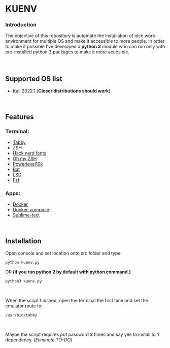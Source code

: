# KUENV

### Introduction
The objective of this repository is automate the installation of nice work-environment for multiple OS and make it accessible to more people.
In order to make it possible I've developed a **python 3** module who can run only with pre-installed python 3 packages to make it more accesible.
<br>
<br>
<br>


## Supported OS list

- Kali 2022.1 (**Closer distributions should work**)
<br>

## Features

###  Terminal:
   - [Tabby](https://github.com/eugeny/tabby)
   - ZSH
   - [Hack nerd fonts](https://github.com/ryanoasis/nerd-fonts)
   - [Oh my ZSH](https://github.com/ohmyzsh/ohmyzsh)
   - [Powerlevel10k](https://github.com/romkatv/powerlevel10k)
   - [Bat](https://github.com/sharkdp/bat)
   - [LSD](https://github.com/Peltoche/lsd)
   - [Fzf](https://github.com/junegunn/fzf)
        
###  Apps:
   - [Docker](https://docs.docker.com/engine/install)
   - [Docker-compose](https://docs.docker.com/compose/install)
   - [Sublime-text](https://www.sublimetext.com/)

<br>

## Installation

Open console and set location onto src folder and type:

    python kuenv.py

OR **(if you run python 2 by default with python command.)**

    python3 kuenv.py


<br>

When the script finished, open the terminal the first time and set the emulator route to:

    /usr/bin/tabby
<br>



Maybe the script requires put password **2** times and say yes to install to **1** dependency. (*Eliminate TO-DO*)

<br>

